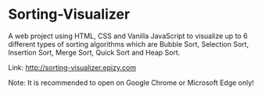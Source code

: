 # Sorting-Visualizer
A web project using HTML, CSS and Vanilla JavaScript to visualize up to 6 different types of sorting algorithms which are Bubble Sort, Selection Sort, Insertion Sort, Merge Sort, Quick Sort and Heap Sort.

Link: http://sorting-visualizer.epizy.com

Note: It is recommended to open on Google Chrome or Microsoft Edge only!
